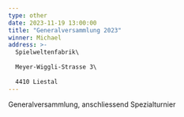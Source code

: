 ```yaml
---
type: other
date: 2023-11-19 13:00:00
title: "Generalversammlung 2023"
winner: Michael
address: >-
  Spielweltenfabrik\
  
  Meyer-Wiggli-Strasse 3\
  
  4410 Liestal
---
```

Generalversammlung, anschliessend Spezialturnier
